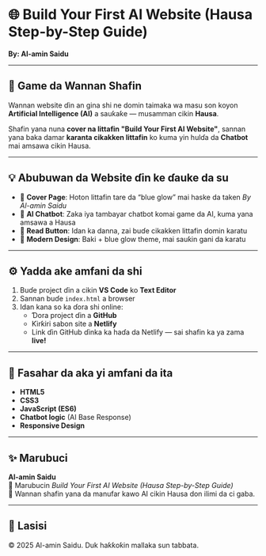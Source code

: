 # 🌐 Build Your First AI Website (Hausa Step-by-Step Guide)

**By: Al-amin Saidu**

---

## 🧠 Game da Wannan Shafin

Wannan website ɗin an gina shi ne domin taimaka wa masu son koyon **Artificial Intelligence (AI)** a sauƙaƙe — musamman cikin **Hausa**.

Shafin yana nuna **cover na littafin "Build Your First AI Website"**, sannan yana baka damar **karanta cikakken littafin** ko kuma yin hulɗa da **Chatbot** mai amsawa cikin Hausa.

---

## 💡 Abubuwan da Website ɗin ke ɗauke da su

- 🌆 **Cover Page**: Hoton littafin tare da “blue glow” mai haske da taken *By Al-amin Saidu*  
- 💬 **AI Chatbot**: Zaka iya tambayar chatbot komai game da AI, kuma yana amsawa a Hausa  
- 📘 **Read Button**: Idan ka danna, zai buɗe cikakken littafin domin karatu  
- 🌙 **Modern Design**: Baki + blue glow theme, mai sauƙin gani da karatu

---

## ⚙️ Yadda ake amfani da shi

1. Buɗe project ɗin a cikin **VS Code** ko **Text Editor**  
2. Sannan buɗe `index.html` a browser  
3. Idan kana so ka ɗora shi online:
   - Ɗora project ɗin a **GitHub**
   - Ƙirƙiri sabon site a **Netlify**
   - Link ɗin GitHub ɗinka ka haɗa da Netlify — sai shafin ka ya zama **live!**

---

## 🧩 Fasahar da aka yi amfani da ita

- **HTML5**
- **CSS3**
- **JavaScript (ES6)**
- **Chatbot logic** (AI Base Response)
- **Responsive Design**

---

## ✨ Marubuci

**Al-amin Saidu**  
📖 Marubucin *Build Your First AI Website (Hausa Step-by-Step Guide)*  
📍 Wannan shafin yana da manufar kawo AI cikin Hausa don ilimi da ci gaba.

---

## 🔗 Lasisi

© 2025 Al-amin Saidu. Duk haƙƙoƙin mallaka sun tabbata.
